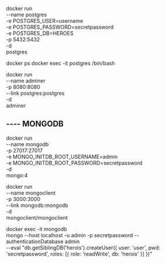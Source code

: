 docker run \
 --name postgres \
 -e POSTGRES_USER=username \
 -e POSTGRES_PASSWORD=secretpassword \
 -e POSTGRES_DB=HEROES \
 -p 5432:5432 \
 -d \
 postgres

docker ps
docker exec -it postgres /bin/bash

docker run \
 --name adminer \
 -p 8080:8080 \
 --link postgres:postgres \
 -d \
 adminer

## ---- MONGODB

docker run \
 --name mongodb \
 -p 27017:27017 \
 -e MONGO_INITDB_ROOT_USERNAME=admin \
 -e MONGO_INITDB_ROOT_PASSWORD=secretpassword \
 -d \
 mongo:4

docker run \
 --name mongoclient \
 -p 3000:3000 \
 --link mongodb:mongodb \
 -d \
 mongoclient/mongoclient

docker exec -it mongodb \
 mongo --host localhost -u admin -p secretpassword --authenticationDatabase admin \
 --eval "db.getSiblingDB('herois').createUser({ user: 'user', pwd: 'secretpassword', roles: [{ role: 'readWrite', db: 'herois' }] })"
